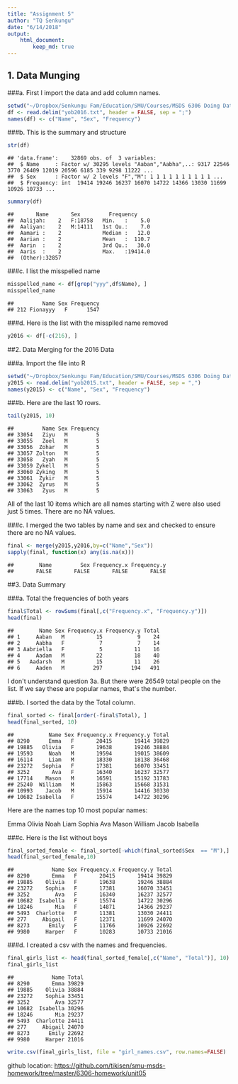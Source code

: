 ```yaml
---
title: "Assignment 5"
author: "TQ Senkungu"
date: "6/14/2018"
output:
    html_document:
        keep_md: true
---
```




## 1. Data Munging

###a. First I import the data and add column names.

```r
setwd("~/Dropbox/Senkungu Fam/Education/SMU/Courses/MSDS 6306 Doing Data Science/GitHub Repo/smu-msds-homework/6306-homework/unit05")
df <- read.delim("yob2016.txt", header = FALSE, sep = ";")
names(df) <- c("Name", "Sex", "Frequency")
```
###b. This is the summary and structure

```r
str(df)
```

```
## 'data.frame':	32869 obs. of  3 variables:
##  $ Name     : Factor w/ 30295 levels "Aaban","Aabha",..: 9317 22546 3770 26409 12019 20596 6185 339 9298 11222 ...
##  $ Sex      : Factor w/ 2 levels "F","M": 1 1 1 1 1 1 1 1 1 1 ...
##  $ Frequency: int  19414 19246 16237 16070 14722 14366 13030 11699 10926 10733 ...
```

```r
summary(df)
```

```
##       Name       Sex         Frequency      
##  Aalijah:    2   F:18758   Min.   :    5.0  
##  Aaliyan:    2   M:14111   1st Qu.:    7.0  
##  Aamari :    2             Median :   12.0  
##  Aarian :    2             Mean   :  110.7  
##  Aarin  :    2             3rd Qu.:   30.0  
##  Aaris  :    2             Max.   :19414.0  
##  (Other):32857
```
###c. I list the misspelled name

```r
misspelled_name <- df[grep("yyy",df$Name), ]
misspelled_name
```

```
##         Name Sex Frequency
## 212 Fionayyy   F      1547
```
###d. Here is the list with the missplled name removed

```r
y2016 <- df[-c(216), ]
```

##2. Data Merging for the 2016 Data

###a. Import the file into R

```r
setwd("~/Dropbox/Senkungu Fam/Education/SMU/Courses/MSDS 6306 Doing Data Science/GitHub Repo/smu-msds-homework/6306-homework/unit05")
y2015 <- read.delim("yob2015.txt", header = FALSE, sep = ",")
names(y2015) <- c("Name", "Sex", "Frequency")
```

###b. Here are the last 10 rows.

```r
tail(y2015, 10)
```

```
##         Name Sex Frequency
## 33054   Ziyu   M         5
## 33055   Zoel   M         5
## 33056  Zohar   M         5
## 33057 Zolton   M         5
## 33058   Zyah   M         5
## 33059 Zykell   M         5
## 33060 Zyking   M         5
## 33061  Zykir   M         5
## 33062  Zyrus   M         5
## 33063   Zyus   M         5
```
All of the last 10 items which are all names starting with Z were also used just 5 times. There are no NA values.

###c. I merged the two tables by name and sex and checked to ensure there are no NA values.

```r
final <- merge(y2015,y2016,by=c("Name","Sex"))
sapply(final, function(x) any(is.na(x)))
```

```
##        Name         Sex Frequency.x Frequency.y 
##       FALSE       FALSE       FALSE       FALSE
```


##3. Data Summary

###a. Total the frequencies of both years

```r
final$Total <- rowSums(final[,c("Frequency.x", "Frequency.y")])
head(final)
```

```
##        Name Sex Frequency.x Frequency.y Total
## 1     Aaban   M          15           9    24
## 2     Aabha   F           7           7    14
## 3 Aabriella   F           5          11    16
## 4     Aadam   M          22          18    40
## 5   Aadarsh   M          15          11    26
## 6     Aaden   M         297         194   491
```

I don't understand question 3a. But there were 26549 total people on the list. If we say these are popular names, that's the number.

###b. I sorted the data by the Total column.

```r
final_sorted <- final[order(-final$Total), ]
head(final_sorted, 10)
```

```
##           Name Sex Frequency.x Frequency.y Total
## 8290      Emma   F       20415       19414 39829
## 19885   Olivia   F       19638       19246 38884
## 19593     Noah   M       19594       19015 38609
## 16114     Liam   M       18330       18138 36468
## 23272   Sophia   F       17381       16070 33451
## 3252       Ava   F       16340       16237 32577
## 17714    Mason   M       16591       15192 31783
## 25240  William   M       15863       15668 31531
## 10993    Jacob   M       15914       14416 30330
## 10682 Isabella   F       15574       14722 30296
```
Here are the names top 10 most popular names:

Emma
Olivia
Noah
Liam
Sophia
Ava
Mason
William
Jacob
Isabella

###c. Here is the list without boys

```r
final_sorted_female <- final_sorted[-which(final_sorted$Sex  == "M"),]
head(final_sorted_female,10)
```

```
##            Name Sex Frequency.x Frequency.y Total
## 8290       Emma   F       20415       19414 39829
## 19885    Olivia   F       19638       19246 38884
## 23272    Sophia   F       17381       16070 33451
## 3252        Ava   F       16340       16237 32577
## 10682  Isabella   F       15574       14722 30296
## 18246       Mia   F       14871       14366 29237
## 5493  Charlotte   F       11381       13030 24411
## 277     Abigail   F       12371       11699 24070
## 8273      Emily   F       11766       10926 22692
## 9980     Harper   F       10283       10733 21016
```

###d. I created a csv with the names and frequencies.


```r
final_girls_list <- head(final_sorted_female[,c("Name", "Total")], 10)
final_girls_list
```

```
##            Name Total
## 8290       Emma 39829
## 19885    Olivia 38884
## 23272    Sophia 33451
## 3252        Ava 32577
## 10682  Isabella 30296
## 18246       Mia 29237
## 5493  Charlotte 24411
## 277     Abigail 24070
## 8273      Emily 22692
## 9980     Harper 21016
```

```r
write.csv(final_girls_list, file = "girl_names.csv", row.names=FALSE)
```

github location: https://github.com/tikisen/smu-msds-homework/tree/master/6306-homework/unit05
